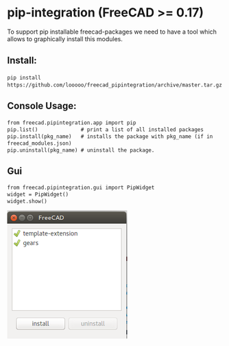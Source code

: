 # pip-integration (FreeCAD >= 0.17)

To support pip installable freecad-packages we need to have a tool which allows to graphically install this modules.


## Install:

`pip install https://github.com/looooo/freecad_pipintegration/archive/master.tar.gz`

## Console Usage:

```
from freecad.pipintegration.app import pip
pip.list()              # print a list of all installed packages
pip.install(pkg_name)   # installs the package with pkg_name (if in freecad_modules.json)
pip.uninstall(pkg_name) # uninstall the package.
```

## Gui

```
from freecad.pipintegration.gui import PipWidget
widget = PipWidget()
widget.show()
```

![pip_gui_tool](docs/pip_gui_tool.png)

